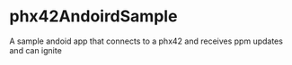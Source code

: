 # phx42AndoirdSample
A sample andoid app that connects to a phx42 and receives ppm updates and can ignite
